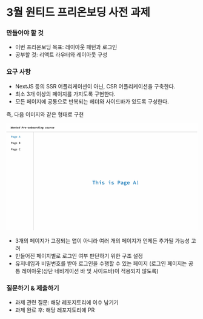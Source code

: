 # 3월 원티드 프리온보딩 사전 과제

### 만들어야 할 것

- 이번 프리온보딩 목표: 레이아웃 패턴과 로그인
- 공부할 것: 리액트 라우터와 레이아웃 구성

### 요구 사항

- NextJS 등의 SSR 어플리케이션이 아닌, CSR 어플리케이션을 구축한다.
- 최소 3개 이상의 페이지를 가지도록 구현한다.
- 모든 페이지에 공통으로 반복되는 헤더와 사이드바가 있도록 구성한다.

즉, 다음 이미지와 같은 형태로 구현

![sample-image](./sample.jpg)

- 3개의 페이지가 고정되는 앱이 아니라 여러 개의 페이지가 언제든 추가될 가능성 고려
- 만들어진 페이지별로 로그인 여부 판단하기 위한 구조 설정
- 유저네임과 비밀번호를 받아 로그인을 수행할 수 있는 페이지 (로그인 페이지는 공통 레이아웃(상단 네비게이션 바 및 사이드바)이 적용되지 않도록)

### 질문하기 & 제출하기

- 과제 관련 질문: 해당 레포지토리에 이슈 남기기
- 과제 완료 후: 해당 레포지토리에 PR
